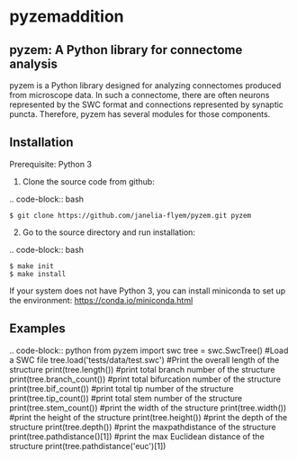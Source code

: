 # pyzemaddition
pyzem: A Python library for connectome analysis
-----------------------------------------------

pyzem is a Python library designed for analyzing connectomes produced from microscope data. In such a connectome, there are often neurons represented by the SWC format and connections represented by synaptic puncta. Therefore, pyzem has several modules for those components.

Installation
------------

Prerequisite: Python 3

1. Clone the source code from github:

.. code-block:: bash

    $ git clone https://github.com/janelia-flyem/pyzem.git pyzem

2. Go to the source directory and run installation:

.. code-block:: bash

    $ make init
    $ make install

If your system does not have Python 3, you can install miniconda to set up the environment: https://conda.io/miniconda.html

Examples
--------

.. code-block:: python
    from pyzem import swc
    tree = swc.SwcTree()
    #Load a SWC file
    tree.load('tests/data/test.swc')
    #Print the overall length of the structure
    print(tree.length())
    #print total branch number of the structure
    print(tree.branch_count())
    #print total bifurcation number of the structure
    print(tree.bif_count())
    #print total tip number of the structure
    print(tree.tip_count())
    #print total stem number of the structure
    print(tree.stem_count())
    #print the width of the structure
    print(tree.width())
    #print the height of the structure
    print(tree.height())
    #print the depth of the structure
    print(tree.depth())
    #print the maxpathdistance of the structure
    print(tree.pathdistance()[1])
    #print the max Euclidean distance of the structure
    print(tree.pathdistance('euc')[1])
    
